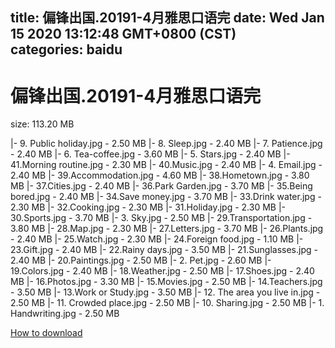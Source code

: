 
title: 偏锋出国.20191-4月雅思口语完
date: Wed Jan 15 2020 13:12:48 GMT+0800 (CST)    
categories: baidu
---

# 偏锋出国.20191-4月雅思口语完
size: 113.20 MB
 
 
|- 9. Public holiday.jpg - 2.50 MB
|- 8. Sleep.jpg - 2.40 MB
|- 7. Patience.jpg - 2.40 MB
|- 6. Tea-coffee.jpg - 3.60 MB
|- 5. Stars.jpg - 2.40 MB
|- 41.Morning routine.jpg - 2.30 MB
|- 40.Music.jpg - 2.40 MB
|- 4. Email.jpg - 2.40 MB
|- 39.Accommodation.jpg - 4.60 MB
|- 38.Hometown.jpg - 3.80 MB
|- 37.Cities.jpg - 2.40 MB
|- 36.Park Garden.jpg - 3.70 MB
|- 35.Being bored.jpg - 2.40 MB
|- 34.Save money.jpg - 3.70 MB
|- 33.Drink water.jpg - 2.30 MB
|- 32.Cooking.jpg - 2.30 MB
|- 31.Holiday.jpg - 2.30 MB
|- 30.Sports.jpg - 3.70 MB
|- 3. Sky.jpg - 2.50 MB
|- 29.Transportation.jpg - 3.80 MB
|- 28.Map.jpg - 2.30 MB
|- 27.Letters.jpg - 3.70 MB
|- 26.Plants.jpg - 2.40 MB
|- 25.Watch.jpg - 2.30 MB
|- 24.Foreign food.jpg - 1.10 MB
|- 23.Gift.jpg - 2.40 MB
|- 22.Rainy days.jpg - 3.50 MB
|- 21.Sunglasses.jpg - 2.40 MB
|- 20.Paintings.jpg - 2.50 MB
|- 2. Pet.jpg - 2.60 MB
|- 19.Colors.jpg - 2.40 MB
|- 18.Weather.jpg - 2.50 MB
|- 17.Shoes.jpg - 2.40 MB
|- 16.Photos.jpg - 3.30 MB
|- 15.Movies.jpg - 2.50 MB
|- 14.Teachers.jpg - 3.50 MB
|- 13.Work or Study.jpg - 3.50 MB
|- 12. The area you live in.jpg - 2.50 MB
|- 11. Crowded place.jpg - 2.50 MB
|- 10. Sharing.jpg - 2.50 MB
|- 1. Handwriting.jpg - 2.50 MB

[How to download](https://bpcam.bemobtrk.com/go/2ceec3aa-1ca2-46d6-b9ff-aaa5c184517c?jno=591)